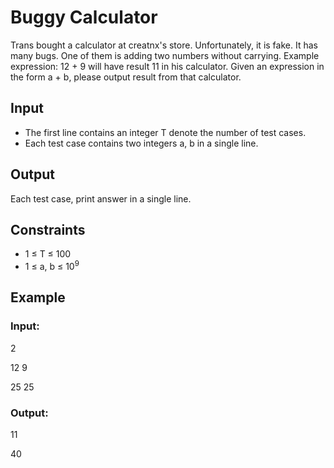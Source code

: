# Buggy Calculator

Trans bought a calculator at creatnx's store. Unfortunately, it is fake. It has many bugs. One of them is adding two numbers without carrying. 
Example expression: 12 + 9 will have result 11 in his calculator. Given an expression in the form a + b, please output result from that calculator.

## Input

- The first line contains an integer T denote the number of test cases. 
- Each test case contains two integers a, b in a single line.

## Output

Each test case, print answer in a single line.

## Constraints

- 1 ≤ T ≤ 100
- 1 ≤ a, b ≤ 10<sup>9</sup>

## Example

### Input:

2

12 9

25 25

### Output:

11

40
